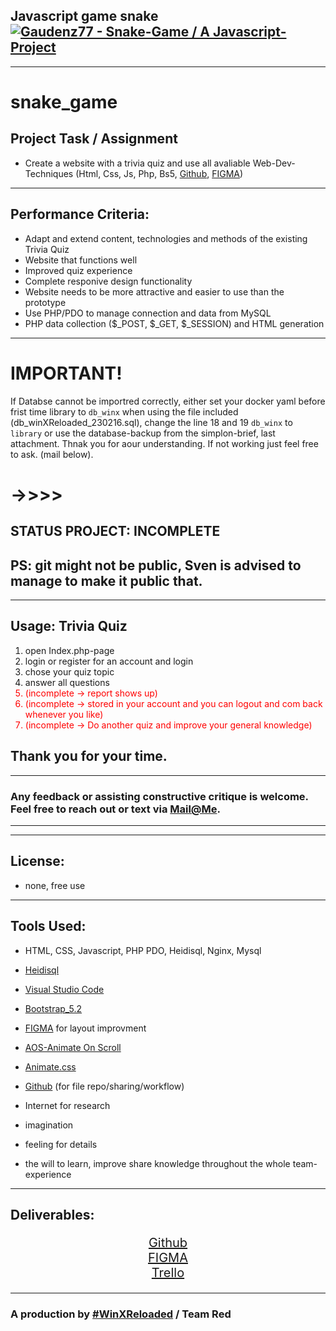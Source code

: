 
Javascript game snake
[![Gaudenz77 - Snake-Game / A Javascript-Project](https://img.shields.io/static/v1?label=Gaudenz77&message=Snake-Game+%2F+A+Javascript-Project&color=2ea44f&style=for-the-badge&logo=js)](https://github.com/Gaudenz77/snake_game)
---

---
# snake_game
## Project Task / Assignment 
* Create a website with a trivia quiz and use all avaliable Web-Dev-Techniques (Html, Css, Js, Php, Bs5, [Github](https://github.com/svenbledt/WinX_RELOADED), [FIGMA](https://www.figma.com/file/WvnuFdc8VXnEzWyWyrSheU/winxReloaded?node-id=0%3A1&t=2ecVyyduPw9fGSsu-1))
----


## Performance Criteria:
<ul>
<li>Adapt and extend content, technologies and methods of the existing Trivia Quiz</li>
<li>Website that functions well</li>
<li>Improved quiz experience</li>
<li>Complete responive design functionality</li>
<li>Website needs to be more attractive and easier to use than the prototype</li>
<li>Use PHP/PDO to manage connection and data from MySQL</li>
<li>PHP data collection ($_POST, $_GET, $_SESSION) and HTML generation</li>
</ul>

----
# IMPORTANT!

If Databse cannot be importred correctly, either set your docker yaml before frist time library to `db_winx` when using the file included (db_winXReloaded_230216.sql), change the line 18 and 19 `db_winx` to `library` or use the database-backup from the simplon-brief, last attachment.
Thnak you for aour understanding. If not working just feel free to ask. (mail below).

# ->>>>
## STATUS PROJECT: INCOMPLETE 
## PS: git might not be public, Sven is advised to manage to make it public that.
------------------------------

## Usage: Trivia Quiz
<ol>
<li>open Index.php-page</li>
<li>login or register for an account and login</li>
<li>chose your quiz topic</li>
<li>answer all questions</li>
<li style="color:red">(incomplete -> report shows up)</li>
<li style="color:red">(incomplete -> stored in your account and you can logout and com back whenever you like)</li>
<li style="color:red">(incomplete -> Do another quiz and improve your general knowledge)</li>
</ol>

## Thank you for your time.
---
### Any feedback or assisting constructive critique is welcome.<br> Feel free to reach out or text via [Mail@Me](mailto:gaudenzraiber@yahoo.de).
----
----
## License:
* none, free use
----
## Tools Used:
* HTML, CSS, Javascript, PHP PDO, Heidisql, Nginx, Mysql
* [Heidisql](https://www.heidisql.com//)

* [Visual Studio Code](https://code.visualstudio.com/)
* [Bootstrap_5.2](https://getbootstrap.com/)
* [FIGMA](https://www.figma.com/file/WvnuFdc8VXnEzWyWyrSheU/winxReloaded?node-id=0%3A1&t=2ecVyyduPw9fGSsu-1) for layout improvment
* [AOS-Animate On Scroll](https://michalsnik.github.io/aos/)
* [Animate.css](https://animate.style/)
* [Github](https://github.com/svenbledt/WinX_RELOADED) (for file repo/sharing/workflow)
* Internet for research
* imagination 
* feeling for details
* the will to learn, improve share knowledge throughout the whole team-experience
----
## Deliverables:
<div style="text-align:center; font-size:20px">

[Github](https://github.com/svenbledt/WinX_RELOADED)<br>
[FIGMA](https://www.figma.com/file/WvnuFdc8VXnEzWyWyrSheU/winxReloaded?node-id=0%3A1&t=2ecVyyduPw9fGSsu-1)<br>
[Trello](https://trello.com/invite/b/2ouVnlJZ/ATTI4df3af7021be8b59018b477eb209801c43ACF2BE/winxreloaded-q-team-red)

</div>

----
### A production by [#WinXReloaded](https://github.com/svenbledt/WinX_RELOADED) / Team Red  
